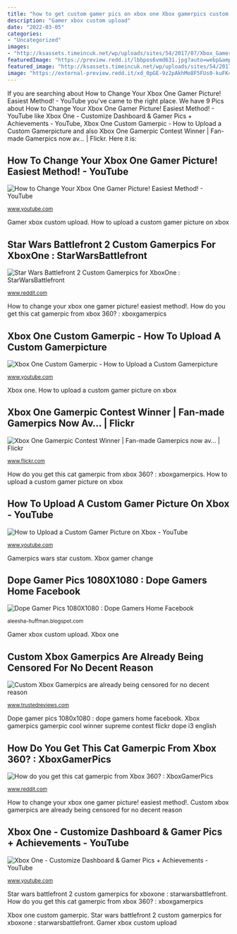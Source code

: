 ```yaml
---
title: "how to get custom gamer pics on xbox one Xbox gamerpics custom gamer gamerpic getting sometime might users future later month gamezone dashboard xboxone"
description: "Gamer xbox custom upload"
date: "2022-03-05"
categories:
- "Uncategorized"
images:
- "http://ksassets.timeincuk.net/wp/uploads/sites/54/2017/07/Xbox_Gamerpic_ban-920x518.jpg"
featuredImage: "https://preview.redd.it/lbbpos6vmd631.jpg?auto=webp&amp;s=8935d83c9c27bcb30f32e761382485fdc43d1cd7"
featured_image: "http://ksassets.timeincuk.net/wp/uploads/sites/54/2017/07/Xbox_Gamerpic_ban-920x518.jpg"
image: "https://external-preview.redd.it/xd_0pGE-9z2pAkhMo8F5FUs0-kuFK4JZ2c--1yB3Rc4.jpg?auto=webp&amp;s=34b9cbf9eb6be4cb47390fb7bd2a7fb8e3064703"
---
```


If you are searching about How to Change Your Xbox One Gamer Picture! Easiest Method! - YouTube you've came to the right place. We have 9 Pics about How to Change Your Xbox One Gamer Picture! Easiest Method! - YouTube like Xbox One - Customize Dashboard &amp; Gamer Pics + Achievements - YouTube, Xbox One Custom Gamerpic - How to Upload a Custom Gamerpicture and also Xbox One Gamerpic Contest Winner | Fan-made Gamerpics now av… | Flickr. Here it is:

## How To Change Your Xbox One Gamer Picture! Easiest Method! - YouTube

![How to Change Your Xbox One Gamer Picture! Easiest Method! - YouTube](https://i.ytimg.com/vi/n3ohQMaNYLY/maxresdefault.jpg "How to change your xbox one gamer picture! easiest method!")

<small>www.youtube.com</small>

Gamer xbox custom upload. How to upload a custom gamer picture on xbox

## Star Wars Battlefront 2 Custom Gamerpics For XboxOne : StarWarsBattlefront

![Star Wars Battlefront 2 Custom Gamerpics for XboxOne : StarWarsBattlefront](https://external-preview.redd.it/xd_0pGE-9z2pAkhMo8F5FUs0-kuFK4JZ2c--1yB3Rc4.jpg?auto=webp&amp;s=34b9cbf9eb6be4cb47390fb7bd2a7fb8e3064703 "Xbox one gamerpic contest winner")

<small>www.reddit.com</small>

How to change your xbox one gamer picture! easiest method!. How do you get this cat gamerpic from xbox 360? : xboxgamerpics

## Xbox One Custom Gamerpic - How To Upload A Custom Gamerpicture

![Xbox One Custom Gamerpic - How to Upload a Custom Gamerpicture](https://i.ytimg.com/vi/h3p65DW7sB4/maxresdefault.jpg "Xbox gamerpics custom gamerpic police anime cool censored already ban use decent being microsoft officer cop using reason update month")

<small>www.youtube.com</small>

Xbox one. How to upload a custom gamer picture on xbox

## Xbox One Gamerpic Contest Winner | Fan-made Gamerpics Now Av… | Flickr

![Xbox One Gamerpic Contest Winner | Fan-made Gamerpics now av… | Flickr](https://c1.staticflickr.com/3/2854/12110837393_da18304fc6_b.jpg "Xbox gamerpic custom upload gamerpicture")

<small>www.flickr.com</small>

How do you get this cat gamerpic from xbox 360? : xboxgamerpics. How to upload a custom gamer picture on xbox

## How To Upload A Custom Gamer Picture On Xbox - YouTube

![How to Upload a Custom Gamer Picture on Xbox - YouTube](https://i.ytimg.com/vi/FKTim7zIQd8/maxresdefault.jpg "How do you get this cat gamerpic from xbox 360? : xboxgamerpics")

<small>www.youtube.com</small>

Gamerpics wars star custom. Xbox gamer change

## Dope Gamer Pics 1080X1080 : Dope Gamers Home Facebook

![Dope Gamer Pics 1080X1080 : Dope Gamers Home Facebook](https://pbs.twimg.com/media/EtXB8jjWYAMLCn9.jpg "Custom xbox gamerpics are already being censored for no decent reason")

<small>aleesha-huffman.blogspot.com</small>

Gamer xbox custom upload. Xbox one

## Custom Xbox Gamerpics Are Already Being Censored For No Decent Reason

![Custom Xbox Gamerpics are already being censored for no decent reason](http://ksassets.timeincuk.net/wp/uploads/sites/54/2017/07/Xbox_Gamerpic_ban-920x518.jpg "Xbox one")

<small>www.trustedreviews.com</small>

Dope gamer pics 1080x1080 : dope gamers home facebook. Xbox gamerpics gamerpic cool winner supreme contest flickr dope i3 english

## How Do You Get This Cat Gamerpic From Xbox 360? : XboxGamerPics

![How do you get this cat gamerpic from Xbox 360? : XboxGamerPics](https://preview.redd.it/lbbpos6vmd631.jpg?auto=webp&amp;s=8935d83c9c27bcb30f32e761382485fdc43d1cd7 "Custom xbox gamerpics are already being censored for no decent reason")

<small>www.reddit.com</small>

How to change your xbox one gamer picture! easiest method!. Custom xbox gamerpics are already being censored for no decent reason

## Xbox One - Customize Dashboard &amp; Gamer Pics + Achievements - YouTube

![Xbox One - Customize Dashboard &amp; Gamer Pics + Achievements - YouTube](http://i.ytimg.com/vi/9k0pnrd0HNg/maxresdefault.jpg "Xbox gamerpic custom upload gamerpicture")

<small>www.youtube.com</small>

Star wars battlefront 2 custom gamerpics for xboxone : starwarsbattlefront. How do you get this cat gamerpic from xbox 360? : xboxgamerpics

Xbox one custom gamerpic. Star wars battlefront 2 custom gamerpics for xboxone : starwarsbattlefront. Gamer xbox custom upload
